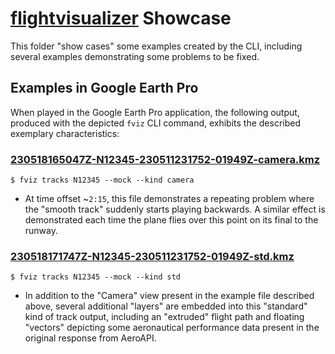 # [flightvisualizer] Showcase

This folder "show cases" some examples created by the CLI, including several examples
demonstrating some problems to be fixed.

## Examples in Google Earth Pro

When played in the Google Earth Pro application, the following output, produced with the 
depicted `fviz` CLI command, exhibits the described exemplary characteristics:

### [230518165047Z-N12345-230511231752-01949Z-camera.kmz](230518165047Z-N12345-230511231752-01949Z-camera.kmz)
```shell
$ fviz tracks N12345 --mock --kind camera
```
- At time offset ~`2:15`, this file demonstrates a repeating problem where the "smooth track" suddenly
    starts playing backwards.  A similar effect is demonstrated each time the plane flies over this point
    on its final to the runway.
### [230518171747Z-N12345-230511231752-01949Z-std.kmz](230518171747Z-N12345-230511231752-01949Z-std.kmz)
```shell
$ fviz tracks N12345 --mock --kind std
```
- In addition to the "Camera" view present in the example file described above, several additional "layers"
  are embedded into this "standard" kind of track output, including an "extruded" flight path and floating
  "vectors" depicting some aeronautical performance data present in the original response from AeroAPI.

[flightvisualizer]: https://github.com/noodnik2/flightvisualizer